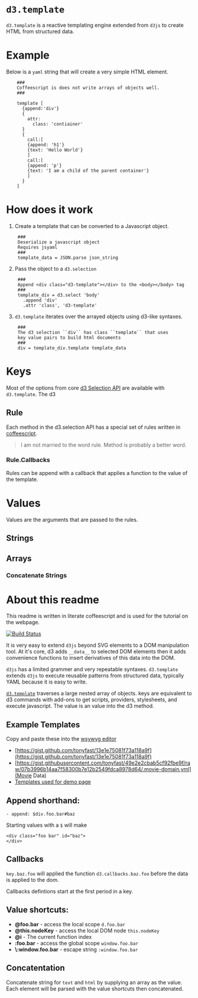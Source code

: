 # ``d3.template`` 

``d3.template`` is a reactive templating engine extended from ``d3js`` to create HTML from structured data.

# Example

Below is a ``yaml`` string that will create a very simple HTML element.


        ###
        Coffeescript is does not write arrays of objects well.
        ###
        
        template [
          {append:'div'}
          {
            attr:
              class: 'contiainer'
          }
          {
            call:[
            {append: 'h1'}
            {text: 'Hello World'}
            ]
            call:[
            {append: 'p'}
            {text: 'I am a child of the parent container'}
            ]
          }
        ]

# How does it work

1. Create a template that can be converted to a Javascript object.  

        ###
        Deserialize a javascript object 
        Requires jsyaml
        ###
        template_data = JSON.parse json_string
    
2. Pass the object to a ``d3.selection``
    
        ###
        Append <div class="d3-template"></div> to the <body></body> tag
        ###
        template_div = d3.select 'body'
          .append 'div'
          .attr 'class', 'd3-template'

3. ``d3.template`` iterates over the arrayed objects using d3-like syntaxes.
    
        ###
        The d3 selection ``div`` has class ``template`` that uses 
        key value pairs to build html documents
        ###
        div = template_div.template template_data

# Keys

Most of the options from core [d3 Selection API](https://github.com/mbostock/d3/wiki/Selections) are 
available with ``d3.template``.  The d3 

## Rule

Each method in the d3.selection API has a special set of rules written in [coffeescript](). 

> I am not married to the word rule.  Method is probably a better word.

### Rule.Callbacks

Rules can be append with a callback that applies a function to the value of the template.

# Values

Values are the arguments that are passed to the rules.

## Strings

## Arrays

### Concatenate Strings

# About this readme

This readme is written in literate coffeescript and is used for the tutorial on the webpage.







[![Build Status](https://travis-ci.org/tonyfast/d3.template.svg?branch=master)](https://travis-ci.org/tonyfast/d3.template)

It is very easy to extend ``d3js`` beyond SVG elements to a DOM manipulation tool.  At it's core, d3 adds ``__data__`` to selected DOM
elements then it adds convenience functions to insert derivatives of this data into the DOM.

``d3js`` has a limited grammer and very repeatable syntaxes.  ``d3.template`` extends ``d3js`` to execute reusable patterns from structured data, typically YAML because it is easy to write.

[``d3.template``](https://github.com/tonyfast/d3.template/) traverses a large nested array of objects.  keys are equivalent to d3 commands with add-ons to get scripts, providers, stylesheets, and execute javascript.  The value is an value into the d3 method.

## Example Templates

Copy and paste these into the [wsywyg editor](http://tonyfast.com/d3.template/)

* [https://gist.github.com/tonyfast/13e1e75081f73a118a9f](https://gist.github.com/tonyfast/13e1e75081f73a118a9f)
* [https://gist.githubusercontent.com/tonyfast/49e2e2cbab5cf92fbe9f/raw/07b3996b14aa7f58300b7e12b2549fdca8978d64/.movie-domain.yml](Movie Data)
* [Templates used for demo page](https://github.com/tonyfast/d3.template/tree/gh-pages/templates)


## Append shorthand:

    - append: $div.foo.bar#baz

Starting values with a ``$`` will make


    <div class="foo bar" id="baz">
    </div>
    
## Callbacks 

``key.baz.foo`` will applied the function ``d3.callbacks.baz.foo`` before the data
is applied to the dom.  

Callbacks defintions start at the first period in a key.


## Value shortcuts:

* **@foo.bar** - access the local scope ``d.foo.bar``
* **@this.nodeKey** - access the local DOM node ``this.nodeKey``
* **@i** - The current function index
* **:foo.bar** - access the global scope ``window.foo.bar``
* **\\:window.foo.bar** - escape string ``:window.foo.bar``

## Concatentation

Concatenate string for ``text`` and ``html`` by supplying an array as the value.  Each element will be parsed with the value
shortcuts then concatenated.

